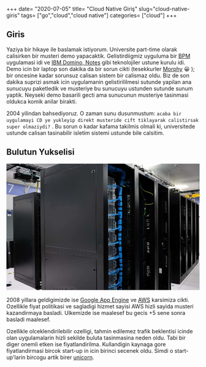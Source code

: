 +++
date= "2020-07-05"
title= "Cloud Native Giriş"
slug="cloud-native-giris"
tags= ["go","cloud","cloud native"]
categories= ["cloud"]
+++

## Giris

Yaziya bir hikaye ile baslamak istiyorum. Universite part-time olarak calisirken bir musteri demo yapacaktik. 
Gelistirdiigmiz uyguluma bir [BPM](https://en.wikipedia.org/wiki/Business_process_management) uygulamasi idi ve [IBM Domino, Notes](https://www.zdnet.com/article/alas-poor-lotusibm-notes-we-knew-ye-well/) gibi teknolojiler ustune kurulu idi. 
Demo icin bir laptop son dakika da bir sorun cikti (tesekkurler [Morphy](https://en.wikipedia.org/wiki/Murphy%27s_law) 😀 ); bir oncesine kadar sorunsuz calisan sistem bir calismaz oldu. 
Biz de son dakika suprizi asmak icin uygulamanin gelistirililmesi sutunde yapilan ana sunucuyu paketledik ve musteriye bu sunucuyu ustunden sutunde sunum yaptik. 
Neyseki demo basarili gecti ama sunucunun musteriye tasinmasi oldukca komik anilar birakti. 

2004 yilindan bahsediyoruz. O zaman sunu dusunmustum: `acaba bir uygulamayi CD ye yukleyip direkt musteride cift tiklayarak calistirsak super olmaziydi?` . Bu sorun o kadar kafama takilmis olmali ki, universitede ustunde calisan tasinabilir isletim sistemi ustunde bile calsitim. 


## Bulutun Yukselisi

![Rack servers](/images/rack-servers.jpg#floatright)

2008 yillara geldigimizde ise [Google App Engine](https://cloud.google.com/appengine/) ve [AWS](https://aws.amazon.com/) karsimiza cikti. Ozellikle fiyat politikasi ve sagladigi hizmet sayisi AWS hizli sayida musteri kazandirmaya basladi. Ulkemizde ise maalesef bu gecis +5 sene sonra basladi maalesef. 

Ozellikle olceklendirilebilir ozelligi, tahmin edilemez trafik beklentisi icinde olan uygulamalarin hizli sekilde buluta tasinmasina neden oldu. Tabi bir diger onemli etken ise fiyatlandirilma. Kullandigin kaynaga gore fiyatlandirmasi bircok start-up in icin birinci secenek oldu. Simdi o start-up'larin bircogu artik birer [unicorn](https://en.wikipedia.org/wiki/List_of_unicorn_startup_companies).


